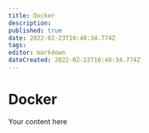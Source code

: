 ```yaml
---
title: Docker
description: 
published: true
date: 2022-02-23T10:48:34.774Z
tags: 
editor: markdown
dateCreated: 2022-02-23T10:48:34.774Z
---
```


# Docker
Your content here